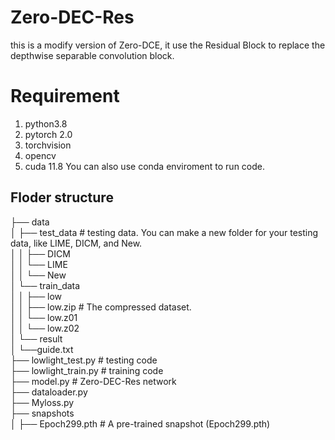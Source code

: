 # Zero-DEC-Res
this is a modify version of Zero-DCE, it use the Residual Block to replace the depthwise separable convolution block. 
# Requirement
1. python3.8
2. pytorch 2.0
3. torchvision
4. opencv
5. cuda 11.8
You can also use conda enviroment to run code.
## Floder structure
├── data  
│   ├── test_data # testing data. You can make a new folder for your testing data, like LIME, DICM, and New.  
│   │   ├── DICM   
│   │   └── LIME  
│   │   └── New  
│   └── train_data   
│   │   ├── low   
│   │        ├── low.zip # The compressed dataset.   
│   │        └── low.z01  
│   │        └──  low.z02  
│   └── result  
│                    └──guide.txt  
├── lowlight_test.py # testing code  
├── lowlight_train.py # training code  
├── model.py # Zero-DEC-Res network  
├── dataloader.py  
├── Myloss.py  
├── snapshots  
│   ├── Epoch299.pth #  A pre-trained snapshot (Epoch299.pth)  
